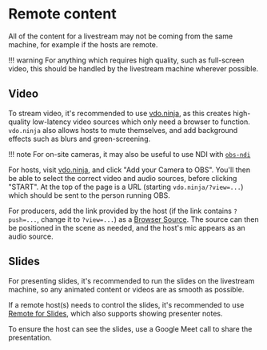 # Remote content

All of the content for a livestream may not be coming from the same machine, for example if the hosts are remote.

!!! warning
    For anything which requires high quality, such as full-screen video, this should be handled by the livestream machine wherever possible.

## Video

To stream video, it's recommended to use [vdo.ninja](https://vdo.ninja), as this creates high-quality low-latency video sources which only need a browser to function. `vdo.ninja` also allows hosts to mute themselves, and add background effects such as blurs and green-screening.

!!! note
    For on-site cameras, it may also be useful to use NDI with [`obs-ndi`](https://github.com/obs-ndi/obs-ndi)

For hosts, visit [vdo.ninja](https://vdo.ninja/), and click "Add your Camera to OBS". You'll then be able to select the correct video and audio sources, before clicking "START". At the top of the page is a URL (starting `vdo.ninja/?view=...`) which should be sent to the person running OBS.

For producers, add the link provided by the host (if the link contains `?push=...`, change it to `?view=...`) as a [Browser Source](https://obsproject.com/kb/browser-source). The source can then be positioned in the scene as needed, and the host's mic appears as an audio source.

## Slides

For presenting slides, it's recommended to run the slides on the livestream machine, so any animated content or videos are as smooth as possible.

If a remote host(s) needs to control the slides, it's recommended to use [Remote for Slides](https://limhenry.xyz/slides/), which also supports showing presenter notes.

To ensure the host can see the slides, use a Google Meet call to share the presentation.
